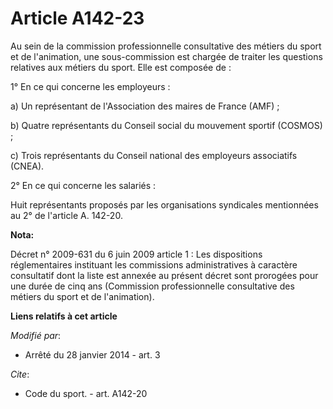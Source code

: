 # Article A142-23

Au sein de la commission professionnelle consultative des métiers du sport et de l'animation, une sous-commission est chargée
de traiter les questions relatives aux métiers du sport. Elle est composée de : 

1° En ce qui concerne les employeurs : 

a) Un représentant de l'Association des maires de France (AMF) ; 

b) Quatre représentants du Conseil social du mouvement sportif (COSMOS) ; 

c) Trois représentants du Conseil national des employeurs associatifs (CNEA). 

2° En ce qui concerne les salariés : 

Huit représentants proposés par les organisations syndicales mentionnées au 2° de l'article A. 142-20.

**Nota:**

Décret n° 2009-631 du 6 juin 2009 article 1 : Les dispositions réglementaires instituant les commissions administratives à
caractère consultatif dont la liste est annexée au présent décret sont prorogées pour une durée de cinq ans (Commission
professionnelle consultative des métiers du sport et de l'animation).

**Liens relatifs à cet article**

_Modifié par_:

  - Arrêté du 28 janvier 2014 - art. 3

_Cite_:

  - Code du sport. - art. A142-20
